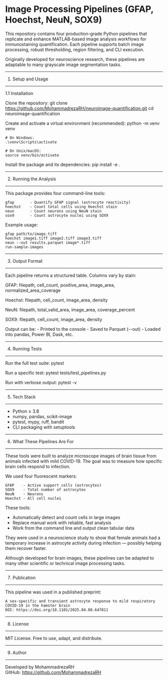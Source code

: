 Image Processing Pipelines (GFAP, Hoechst, NeuN, SOX9)
=====================================================

This repository contains four production-grade Python pipelines that replicate and enhance MATLAB-based image analysis workflows for immunostaining quantification. Each pipeline supports batch image processing, robust thresholding, region filtering, and CLI execution.

Originally developed for neuroscience research, these pipelines are adaptable to many grayscale image segmentation tasks.

---------------------------------------------------------------------
1. Setup and Usage
---------------------------------------------------------------------

1.1 Installation

Clone the repository:
   git clone https://github.com/MohammadrezaRH/neuroimage-quantification.git
   cd neuroimage-quantification

Create and activate a virtual environment (recommended):
    python -m venv venv

    # On Windows:
    .\venv\Scripts\activate

    # On Unix/macOS:
    source venv/bin/activate

Install the package and its dependencies:
    pip install -e .

---------------------------------------------------------------------
2. Running the Analysis
---------------------------------------------------------------------

This package provides four command-line tools:

    gfap       - Quantify GFAP signal (astrocyte reactivity)
    hoechst    - Count total cells using Hoechst stain
    neun       - Count neurons using NeuN stain
    sox9       - Count astrocyte nuclei using SOX9

Example usage:

    gfap path/to/image.tiff
    hoechst image1.tiff image2.tiff image3.tiff
    neun --out results.parquet image*.tiff
    run-sample-images

---------------------------------------------------------------------
3. Output Format
---------------------------------------------------------------------

Each pipeline returns a structured table. Columns vary by stain:

GFAP:
    filepath, cell_count, positive_area, image_area, normalized_area_coverage

Hoechst:
    filepath, cell_count, image_area, density

NeuN:
    filepath, total_valid_area, image_area, coverage_percent

SOX9:
    filepath, cell_count, image_area, density

Output can be:
    - Printed to the console
    - Saved to Parquet (--out)
    - Loaded into pandas, Power BI, Dask, etc.

---------------------------------------------------------------------
4. Running Tests
---------------------------------------------------------------------

Run the full test suite:
    pytest

Run a specific test:
    pytest tests/test_pipelines.py

Run with verbose output:
    pytest -v

---------------------------------------------------------------------
5. Tech Stack
---------------------------------------------------------------------

- Python ≥ 3.8
- numpy, pandas, scikit-image
- pytest, mypy, ruff, bandit
- CLI packaging with setuptools

---------------------------------------------------------------------
6. What These Pipelines Are For
---------------------------------------------------------------------

These tools were built to analyze microscope images of brain tissue from animals infected with mild COVID-19. The goal was to measure how specific brain cells respond to infection.

We used four fluorescent markers:

    GFAP    - Active support cells (astrocytes)
    SOX9    - Total number of astrocytes
    NeuN    - Neurons
    Hoechst - All cell nuclei

These tools:
- Automatically detect and count cells in large images
- Replace manual work with reliable, fast analysis
- Work from the command line and output clean tabular data

They were used in a neuroscience study to show that female animals had a temporary increase in astrocyte activity during infection — possibly helping them recover faster.

Although developed for brain images, these pipelines can be adapted to many other scientific or technical image processing tasks.

---------------------------------------------------------------------
7. Publication
---------------------------------------------------------------------

This pipeline was used in a published preprint:

    A sex-specific and transient astrocyte response to mild respiratory COVID-19 in the hamster brain  
    DOI: https://doi.org/10.1101/2025.04.08.647811

---------------------------------------------------------------------
8. License
---------------------------------------------------------------------

MIT License. Free to use, adapt, and distribute.

---------------------------------------------------------------------
9. Author
---------------------------------------------------------------------

Developed by MohammadrezaRH  
GitHub: https://github.com/MohammadrezaRH
